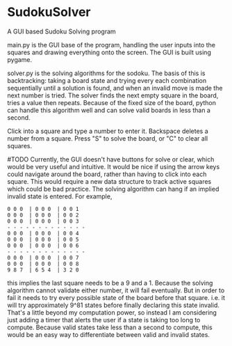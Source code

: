 # SudokuSolver
A GUI based Sudoku Solving program

main.py is the GUI base of the program, handling the user inputs into the squares and drawing everything onto the screen. The GUI is built using pygame.

solver.py is the solving algorithms for the sodoku. The basis of this is backtracking: taking a board state and trying every each combination sequentially until a solution is found, and when an invalid move is made the next number is tried. The solver finds the next empty square in the board, tries a value then repeats. Because of the fixed size of the board, python can handle this algorithm well and can solve valid boards in less than a second.

Click into a square and type a number to enter it. Backspace deletes a number from a square. Press "S" to solve the board, or "C" to clear all squares.

#TODO
Currently, the GUI doesn't have buttons for solve or clear, which would be very useful and intuitive.
It would be nice if using the arrow keys could navigate around the board, rather than having to click into each square. This would require a new data structure to track active squares which could be bad practice.
The solving algorithm can hang if an implied invalid state is entered. For example, 
```
0 0 0  | 0 0 0  | 0 0 1
0 0 0  | 0 0 0  | 0 0 2
0 0 0  | 0 0 0  | 0 0 3
- - - - - - - - - - - - - 
0 0 0  | 0 0 0  | 0 0 4
0 0 0  | 0 0 0  | 0 0 5
0 0 0  | 0 0 0  | 0 0 6
- - - - - - - - - - - - - 
0 0 0  | 0 0 0  | 0 0 7
0 0 0  | 0 0 0  | 0 0 8
9 8 7  | 6 5 4  | 3 2 0
```
this implies the last square needs to be a 9 and a 1. Because the solving algorithm cannot validate either number, it will fail eventually. But in order to fail it needs to try every possible state of the board before that square. i.e. it will try approximately 9^81 states before finally declaring this state invalid. That's a little beyond my computation power, so instead I am considering just adding a timer that alerts the user if a state is taking too long to compute. Because valid states take less than a second to compute, this would be an easy way to differentiate between valid and invalid states.